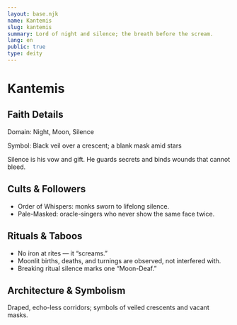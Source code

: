 ```yaml
---
layout: base.njk
name: Kantemis
slug: kantemis
summary: Lord of night and silence; the breath before the scream.
lang: en
public: true
type: deity
---
```


# Kantemis

## Faith Details
Domain: Night, Moon, Silence

Symbol: Black veil over a crescent; a blank mask amid stars

Silence is his vow and gift. He guards secrets and binds wounds that cannot bleed.

## Cults & Followers

- Order of Whispers: monks sworn to lifelong silence.
- Pale-Masked: oracle-singers who never show the same face twice.

## Rituals & Taboos

- No iron at rites — it “screams.”
- Moonlit births, deaths, and turnings are observed, not interfered with.
- Breaking ritual silence marks one “Moon-Deaf.”

## Architecture & Symbolism

Draped, echo-less corridors; symbols of veiled crescents and vacant masks.
